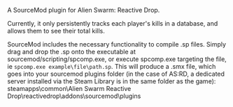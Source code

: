 A SourceMod plugin for Alien Swarm: Reactive Drop.

Currently, it only persistently tracks each player's kills in a database, and allows them to see their total kills.

SourceMod includes the necessary functionality to compile .sp files.
Simply drag and drop the .sp onto the executable at sourcemod/scripting/spcomp.exe, or execute spcomp.exe targeting the file, ie `spcomp.exe example\file\path.sp`.
This will produce a .smx file, which goes into your sourcemod plugins folder (in the case of AS:RD, a dedicated server installed via the Steam Library is in the same folder as the game): steamapps\common\Alien Swarm Reactive Drop\reactivedrop\addons\sourcemod\plugins

